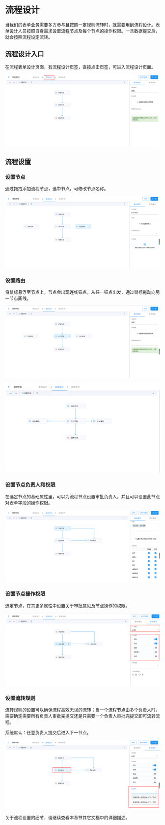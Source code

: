 # 流程设计

当我们的表单业务需要多方参与且按照一定规则流转时，就需要用到流程设计。表单设计人员按照自身需求设置流程节点及每个节点的操作权限。一旦数据提交后，就会按照流程设定流转。

## 流程设计入口

在流程表单设计页面，有流程设计页签，直接点击页签，可进入流程设计页面。

![流程设计入口](./images/flow-designer_entry.png)

## 流程设置

### 设置节点

通过拖拽添加流程节点，选中节点，可修改节点名称。

![添加节点](./images/flow-designer_node.png)

### 设置路由

将鼠标悬浮至节点上，节点会出现连线锚点，从任一锚点出发，通过鼠标拖动向另一节点画线。

![连线开始节点](./images/flow_designer_router_start.png)

![路由](./images/flow_designer_router.png)

### 设置节点负责人和权限

在选定节点的基础属性里，可以为流程节点设置审批负责人，并且可以设置此节点对表单字段的操作权限。

![节点负责人和权限](./images/auth.png)

### 设置节点操作权限

选定节点，在其更多属性中设置关于审批意见及节点操作的权限。

![节点操作权限](./images/operation.png)

### 设置流转规则

流转规则的设置可以确保流程高效无误的流转；当一个流程节点由多个负责人时，需要确定需要所有负责人审批完提交还是只需要一个负责人审批完提交即可流转流程。

系统默认：任意负责人提交后进入下一节点。

![流转规则](./images/circulation_rules.png)

关于流程设置的细节，请继续查看本章节其它文档中的详细描述。
